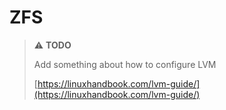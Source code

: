 # <i class="fa-regular fa-hard-drive"></i> ZFS


> ⚠️  **TODO**
>
> Add something about how to configure LVM
>
> [https://linuxhandbook.com/lvm-guide/](https://linuxhandbook.com/lvm-guide/)
